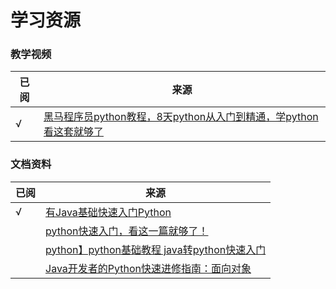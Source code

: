 # 学习资源

### 教学视频

| 已阅  | 来源                                                                                        |
|-----|-------------------------------------------------------------------------------------------|
| √   | [黑马程序员python教程，8天python从入门到精通，学python看这套就够了](https://www.bilibili.com/video/BV1qW4y1a7fU) |

### 文档资料

| 已阅 | 来源                                                                               |
|----|----------------------------------------------------------------------------------|
| √  | [有Java基础快速入门Python](https://blog.csdn.net/qq_40661404/article/details/120575198) |
|    | [python快速入门，看这一篇就够了！](https://blog.csdn.net/weixin_74009895/article/details/142645270) |
|    | [python】python基础教程 java转python快速入门](https://blog.csdn.net/qq_36268103/article/details/135203917) |
|    | [Java开发者的Python快速进修指南：面向对象](https://cloud.tencent.com/developer/article/2376583) |
